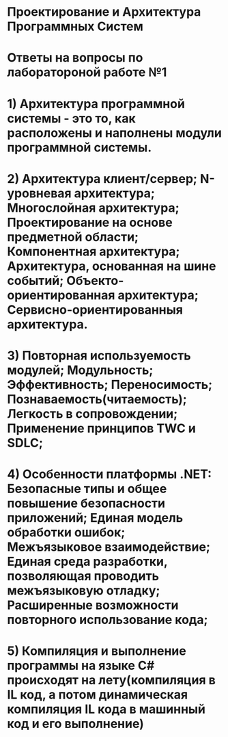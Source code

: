 # Проектирование и Архитектура Программных Систем
# Ответы на вопросы по лаборатороной работе №1
# 1) Архитектура программной системы - это то, как расположены и наполнены модули программной системы.
# 2) Архитектура клиент/сервер; N-уровневая архитектура; Многослойная архитектура; Проектирование на основе предметной области; Компонентная архитектура; Архитектура, основанная на шине событий; Объекто-ориентированная архитектура; Сервисно-ориентированныя архитектура.
# 3) Повторная используемость модулей; Модульность; Эффективность; Переносимость; Познаваемость(читаемость); Легкость в сопровождении; Применение принципов TWC и SDLC;
# 4) Особенности платформы .NET: Безопасные типы и общее повышение безопасности приложений; Единая модель обработки ошибок; Межъязыковое взаимодействие; Единая среда разработки, позволяющая проводить межъязыковую отладку; Расширенные возможности повторного использование кода;
# 5) Компиляция и выполнение программы на языке C# происходят на лету(компиляция в IL код, а потом динамическая компиляция IL кода в машинный код и его выполнение)